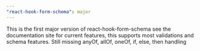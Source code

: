 ```yaml
---
"react-hook-form-schema": major
---
```


This is the first major version of react-hook-form-schema see the documentation site for current features, this supports most validations and schema features. Still missing anyOf, allOf, oneOf, if, else, then handling
